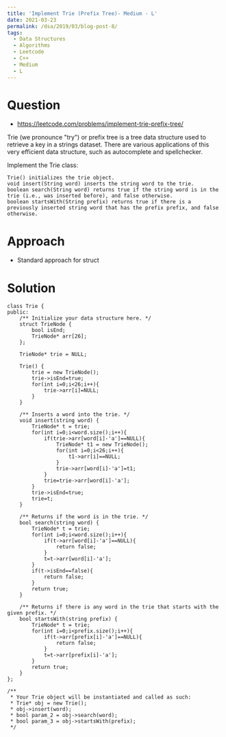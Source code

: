 ```yaml
---
title: 'Implement Trie (Prefix Tree)- Medium - L'
date: 2021-03-23
permalink: /dsa/2019/03/blog-post-8/
tags:
  - Data Structures
  - Algorithms
  - Leetcode
  - C++
  - Medium
  - L
---
```


# Question
- https://leetcode.com/problems/implement-trie-prefix-tree/

Trie (we pronounce "try") or prefix tree is a tree data structure used to retrieve a key in a strings dataset. There are various applications of this very efficient data structure, such as autocomplete and spellchecker.

Implement the Trie class:

    Trie() initializes the trie object.
    void insert(String word) inserts the string word to the trie.
    boolean search(String word) returns true if the string word is in the trie (i.e., was inserted before), and false otherwise.
    boolean startsWith(String prefix) returns true if there is a previously inserted string word that has the prefix prefix, and false otherwise.

# Approach

- Standard approach for struct
    
    
# Solution
```
class Trie {
public:
    /** Initialize your data structure here. */
    struct TrieNode {
        bool isEnd;
        TrieNode* arr[26];
    };
    
    TrieNode* trie = NULL;
    
    Trie() {
        trie = new TrieNode();
        trie->isEnd=true;
        for(int i=0;i<26;i++){
            trie->arr[i]=NULL;
        }
    }
    
    /** Inserts a word into the trie. */
    void insert(string word) {
        TrieNode* t = trie;
        for(int i=0;i<word.size();i++){
            if(trie->arr[word[i]-'a']==NULL){
                TrieNode* t1 = new TrieNode();
                for(int i=0;i<26;i++){
                    t1->arr[i]==NULL;
                }
                trie->arr[word[i]-'a']=t1;
            }
            trie=trie->arr[word[i]-'a'];
        }
        trie->isEnd=true;
        trie=t;
    }
    
    /** Returns if the word is in the trie. */
    bool search(string word) {
        TrieNode* t = trie;
        for(int i=0;i<word.size();i++){
            if(t->arr[word[i]-'a']==NULL){
                return false;
            }
            t=t->arr[word[i]-'a'];
        }
        if(t->isEnd==false){
            return false;
        } 
        return true;
    }
    
    /** Returns if there is any word in the trie that starts with the given prefix. */
    bool startsWith(string prefix) {
        TrieNode* t = trie;
        for(int i=0;i<prefix.size();i++){
            if(t->arr[prefix[i]-'a']==NULL){
                return false;
            }
            t=t->arr[prefix[i]-'a'];
        }
        return true;
    }
};

/**
 * Your Trie object will be instantiated and called as such:
 * Trie* obj = new Trie();
 * obj->insert(word);
 * bool param_2 = obj->search(word);
 * bool param_3 = obj->startsWith(prefix);
 */
```  